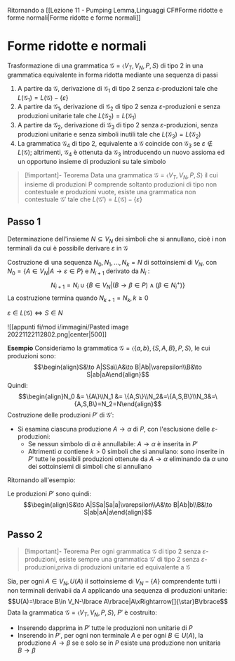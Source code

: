 Ritornando a [[Lezione 11 - Pumping Lemma,Linguaggi CF#Forme ridotte e forme normali|Forme ridotte e forme normali]]

# Forme ridotte e normali 

Trasformazione di una grammatica $\mathcal G=\langle V_T,V_N,P,S\rangle$ di tipo 2 in una grammatica equivalente in forma ridotta mediante una sequenza di passi

1. A partire da $\mathcal G$, derivazione di $\mathcal G_1$ di tipo 2 senza $\varepsilon$-produzioni tale che $L(\mathcal G_1)=L(\mathcal G)-\lbrace\varepsilon\rbrace$
2. A partire da $\mathcal G_1$, derivazione di $\mathcal G_2$ di tipo 2 senza $\varepsilon$-produzioni e senza produzioni unitarie tale che $L(\mathcal G_2)=L(\mathcal G_1)$
3. A partire da $\mathcal G_2$, derivazione di $\mathcal G_3$ di tipo 2 senza $\varepsilon$-produzioni, senza produzioni unitarie e senza simboli inutili tale che $L(\mathcal G_3)=L(\mathcal G_2)$
4. La grammatica $\mathcal G_4$ di tipo 2, equivalente a $\mathcal G$ coincide con $\mathcal G_3$ se $\varepsilon\not\in L(\mathcal G)$; altrimenti, $\mathcal G_4$ è ottenuta da $\mathcal G_3$ introducendo un nuovo assioma ed un opportuno insieme di produzioni su tale simbolo

>[!important]- Teorema
>Data una grammatica $\mathcal G=\langle V_T,V_N,P,S\rangle$ il cui insieme di produzioni P comprende soltanto produzioni di tipo non contestuale e produzioni vuote, esiste una grammatica non contestuale $\mathcal G'$ tale che $L(\mathcal G')=L(\mathcal G)-\lbrace\varepsilon\rbrace$

## Passo 1

Determinazione dell'insieme $N\subseteq V_N$ dei simboli che si annullano, cioè i non terminali da cui è possibile derivare $\varepsilon$ in $\mathcal G$

Costruzione di una sequenza $N_0,N_1,...,N_k=N$ di sottoinsiemi di $V_N$, con $N_0=\lbrace A\in V_N|A\to\varepsilon\in P\rbrace$ e $N_{i+1}$ derivato da $N_i$ :$$N_{i+1}=N_i\cup\lbrace B\in V_N|(B\to\beta\in P)\land(\beta\in N_i^+)\rbrace$$
La costruzione termina quando $N_{k+1}=N_k, k\geq0$

$\varepsilon\in L(\mathcal G)\iff S\in N$

![[appunti fi/mod i/immagini/Pasted image 20221122112802.png|center|500]]

**Esempio**
Consideriamo la grammatica $\mathcal G=\langle\{a,b\},\{S,A,B\},P,S\rangle$, le cui produzioni sono:
$$\begin{align}S&\to A|SSa\\A&\to B|Ab|\varepsilon\\B&\to S|ab|aA\end{align}$$
Quindi:
$$\begin{align}N_0 &= \{A\}\\N_1 &= \{A,S\}\\N_2&=\{A,S,B\}\\N_3&=\{A,S,B\}=N_2=N\end{align}$$
Costruzione delle produzioni $P'$ di $\mathcal G'$:
- Si esamina ciascuna produzione $A\to\alpha$ di $P$, con l'esclusione delle $\varepsilon$-produzioni:
	- Se nessun simbolo di $\alpha$ è annullabile: $A\to\alpha$ è inserita in $P'$
	- Altrimenti $\alpha$ contiene $k\gt0$ simboli che si annullano: sono inserite in $P'$ tutte le possibili produzioni ottenute da $A\to\alpha$ eliminando da $\alpha$ uno dei sottoinsiemi di simboli che si annullano

Ritornando all'esempio:

Le produzioni $P'$ sono quindi:
$$\begin{align}S&\to A|SSa|Sa|a|\varepsilon\\A&\to B|Ab|b\\B&\to S|ab|aA|a\end{align}$$

## Passo 2

>[!important]- Teorema
>Per ogni grammatica $\mathcal G$ di tipo 2 senza $\varepsilon$-produzioni, esiste sempre una grammatica $\mathcal G'$ di tipo 2 senza $\varepsilon$-produzioni,priva di produzioni unitarie ed equivalente a $\mathcal G$

Sia, per ogni $A\in V_N,U(A)$ il sottoinsieme di $V_N-\lbrace A\rbrace$ comprendente tutti i non terminali derivabii da $A$ applicando una sequenza di produzioni unitarie:
$$U(A)=\lbrace B\in V_N-\lbrace A\rbrace|A\xRightarrow[]{\star}B\rbrace$$
Data la grammatica $\mathcal G=\langle V_T,V_N,P,S\rangle$, $P'$ è costruito:

- Inserendo dapprima in $P'$ tutte le produzioni non unitarie di $P$
- Inserendo in $P'$, per ogni non terminale $A$ e per ogni $B\in U(A)$, la produzione $A\to\beta$ se e solo se in $P$ esiste una produzione non unitaria $B\to\beta$
